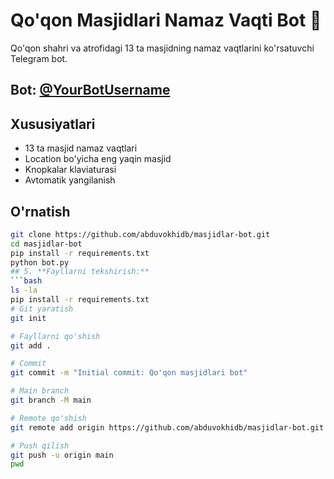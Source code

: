 # Qo'qon Masjidlari Namaz Vaqti Bot 🕌

Qo'qon shahri va atrofidagi 13 ta masjidning namaz vaqtlarini ko'rsatuvchi Telegram bot.

## Bot: [@YourBotUsername](https://t.me/YourBotUsername)

## Xususiyatlari
- 13 ta masjid namaz vaqtlari
- Location bo'yicha eng yaqin masjid  
- Knopkalar klaviaturasi
- Avtomatik yangilanish

## O'rnatish
```bash
git clone https://github.com/abduvokhidb/masjidlar-bot.git
cd masjidlar-bot
pip install -r requirements.txt
python bot.py
## 5. **Fayllarni tekshirish:**
```bash
ls -la
pip install -r requirements.txt
# Git yaratish
git init

# Fayllarni qo'shish
git add .

# Commit
git commit -m "Initial commit: Qo'qon masjidlari bot"

# Main branch
git branch -M main

# Remote qo'shish
git remote add origin https://github.com/abduvokhidb/masjidlar-bot.git

# Push qilish
git push -u origin main
pwd
